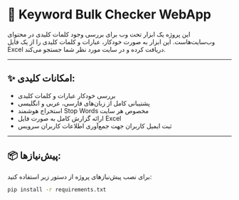 # 🚀 Keyword Bulk Checker WebApp

این پروژه یک ابزار تحت وب برای بررسی وجود کلمات کلیدی در محتوای وب‌سایت‌هاست. این ابزار به صورت خودکار، عبارات و کلمات کلیدی را از یک فایل Excel دریافت کرده و در سایت مورد نظر شما جستجو می‌کند.

---

## ✨ امکانات کلیدی:

- بررسی خودکار عبارات و کلمات کلیدی
- پشتیبانی کامل از زبان‌های فارسی، عربی و انگلیسی
- استخراج هوشمند Stop Words مخصوص هر سایت
- ارائه گزارش کامل به صورت فایل Excel
- ثبت ایمیل کاربران جهت جمع‌آوری اطلاعات کاربران سرویس

---

## 📦 پیش‌نیازها:

برای نصب پیش‌نیازهای پروژه از دستور زیر استفاده کنید:

```bash
pip install -r requirements.txt
